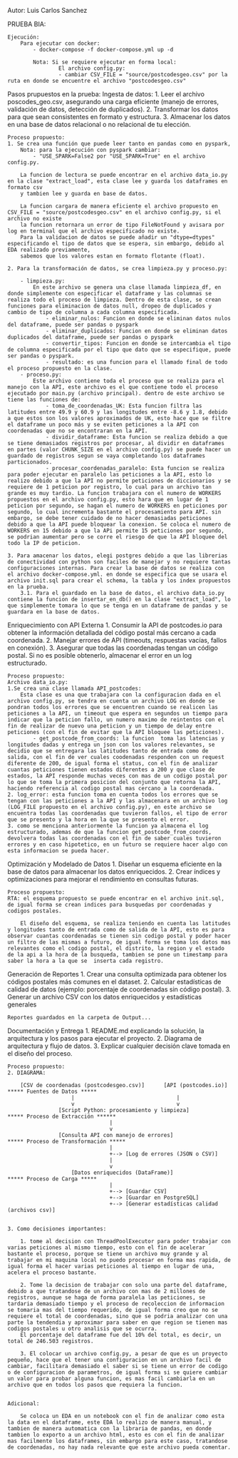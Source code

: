 Autor: Luis Carlos Sanchez

PRUEBA BIA:

    Ejecución: 
        Para ejecutar con docker:
            - docker-compose -f docker-compose.yml up -d

            Nota: Si se requiere ejecutar en forma local: 
                    El archivo config.py: 
                    - cambiar CSV_FILE = "source/postcodesgeo.csv" por la ruta en donde se encuentre el archivo "postcodesgeo.csv"


Pasos prupuestos en la prueba: 
Ingesta de datos:
    1. Leer el archivo poscodes_geo.csv, asegurando una carga eficiente (manejo de errores, validación de datos, detección de duplicados).
    2. Transformar los datos para que sean consistentes en formato y estructura.
    3. Almacenar los datos en una base de datos relacional o no relacional de tu elección.

    Proceso propuesto: 
    1. Se crea una función que puede leer tanto en pandas como en pyspark, 
        Nota: para la ejecución con pyspark cambiar:
            - "USE_SPARK=False2 por "USE_SPARK=True" en el archivo config.py. 
        
        La funcion de lectura se puede encontrar en el archivo data_io.py en la clase "extract_load", esta clase lee y guarda los dataframes en formato csv
        y tambien lee y guarda en base de datos. 

        La funcion cargara de manera eficiente el archivo propuesto en CSV_FILE = "source/postcodesgeo.csv" en el archivo config.py, si el archivo no existe 
        la funcion retornara un error de tipo FileNotFound y avisara por log en terminal que el archivo especificado no existe. 
        Para la validacion de datos se puede añadir un "dtype=dtypes" especificando el tipo de datos que se espera, sin embargo, debido al EDA realizado previamente,
        sabemos que los valores estan en formato flotante (float). 
    
    2. Para la transformación de datos, se crea limpieza.py y proceso.py:

        - limpieza.py: 
            En este archivo se genera una clase llamada limpieza_df, en donde simplemente con especificar el dataframe y las columnas se realiza todo el proceso de limpieza. Dentro de esta clase, se crean funciones para eliminacion de datos null, dropeo de duplicados y cambio de tipo de columna a cada columna especificada. 
                - eliminar_nulos: Funcion en donde se eliminan datos nulos del dataframe, puede ser pandas o pyspark
                - eliminar_duplicados: Funcion en donde se eliminan datos duplicados del dataframe, puede ser pandas o pyspark
                - convertir_tipos: Funcion en donde se intercambia el tipo de columna especificada por el tipo que dato que se especifique, puede ser pandas o pyspark.
                - resultado: es una funcion para el llamado final de todo el proceso propuesto en la clase.
        - proceso.py: 
            Este archivo contiene toda el proceso que se realiza para el manejo con la API, este archivo es el que contiene todo el proceso ejecutado por main.py (archivo principal). dentro de este archivo se tiene las funciones de:
                - toma_de_coordenadas_UK: Esta funcion filtra las latitudes entre 49.9 y 60.9 y las longitudes entre -8.6 y 1.8, debido a que estos son los valores aproximados de UK, esto hace que se filtre el dataframe un poco más y se eviten peticiones a la API con coordenadas que no se encontraran en la API. 
                - dividir_dataframe: Esta funcion se realiza debido a que se tiene demasiados registros por procesar, al dividir en dataframes en partes (valor CHUNK_SIZE en el archivo config.py) se puede hacer un guardado de registros segun se vaya completando los dataframes particionados.
                - procesar_coordenadas_paralelo: Esta funcion se realiza para poder ejecutar en paralelo las peticiones a la API, esto lo realizo debido a que la API no permite peticiones de diccionarios y se requiere de 1 peticion por registro, lo cual para un archivo tan grande es muy tardio. La funcion trabajara con el numero de WORKERS propuestos en el archivo config.py, esto hara que en lugar de 1 peticion por segundo, se hagan el numero de WORKERS en peticiones por segundo, lo cual incrementa bastante el procesamiento para API. sin embargo, se debe tener cuidado de no hacer demasiadas peticiones debido a que la API puede bloquear la conexion. Se coloca el numero de WORKERS en 15 debido a que la APi permite 15 peticiones por segundo, se podrian aumentar pero se corre el riesgo de que la API bloquee del todo la IP de peticion. 
        
    3. Para amacenar los datos, elegi postgres debido a que las librerias de conectividad con python son faciles de manejar y no requiere tantas configuraciones internas. Para crear la base de datos se realiza con el archivo docker-compose.yml. en donde se especifica que se usara el archivo init.sql para crear el schema, la tabla y los index propuestos en la prueba. 
        3.1. Para el guardado en la base de datos, el archivo data_io.py contiene la funcion de insertar_en_db() en la clase "extract_load", lo que simplemente tomara lo que se tenga en un dataframe de pandas y se guardara en la base de datos.

Enriquecimiento con API Externa
    1. Consumir la API de postcodes.io para obtener la información detallada del código postal más cercano a cada coordenada.
    2. Manejar errores de API (timeouts, respuestas vacías, fallos en conexión).
    3. Asegurar que todas las coordenadas tengan un código postal. Si no es posible obtenerlo, almacenar el error en un log estructurado.

    Proceso propuesto: 
    Archivo data_io.py: 
    1.Se crea una clase llamada API_postcodes:
        Esta clase es una que trabajara con la configuracion dada en el archivo config.py, se tendra en cuenta un archivo LOG en donde se pondran todos los errores que se encuentren cuando se realicen las peticiones a la API, un timeout que espera en segundos un tiempo para indicar que la peticion fallo, un numero maximo de reintentos con el fin de realizar de nuevo una peticion y un tiempo de delay entre peticiones (con el fin de evitar que la API bloquee las peticiones).
            - get_postcode_from_coords: la funcion  toma las latencias y longitudes dadas y entrega un json con los valores relevantes, se decidio que se entregara las latitudes tanto de entrada como de salida, con el fin de ver cuales coodenadas responden con un request diferente de 200, de igual forma el status, con el fin de analizar cuantas peticiones tienen estados diferentes a 200 y que clase de estados, la API responde muchas veces con mas de un codigo postal por lo que se toma la primera posicion del conjunto que retorna la API, haciendo referencia al codigo postal mas cercano a la coordenada.
    2. log_error: esta funcion toma en cuenta todos los errores que se tengan con las peticiones a la API y las almacenara en un archivo log (LOG_FILE propuesto en el archivo config.py), en este archivo se encuentra todas las coordenadas que tuvieron fallos, el tipo de error que se presento y la hora en la que se presento el error. 
    3. como se menciona anteriormente la funcion ya almacena el log estructurado, ademas de que la funcion get_postcode_from_coords, devolvera todas las coordenadas con el fin de saber cuales tuvieron errores y en caso hipotetico, en un futuro se requiere hacer algo con esta informacion se pueda hacer. 

Optimización y Modelado de Datos
    1. Diseñar un esquema eficiente en la base de datos para almacenar los datos enriquecidos.
    2. Crear índices y optimizaciones para mejorar el rendimiento en consultas futuras.
    
    Proceso propuesto: 
    RTA: el esquema propuesto se puede encontrar en el archivo init.sql, de igual forma se crean indices para busquedas por coordenadas y codigos postales. 

        El diseño del esquema, se realiza teniendo en cuenta las latitudes y longitudes tanto de entrada como de salida de la API, esto es para observar cuantas coordenadas se tienen sin codigo postal y poder hacer un filtro de las mismas a futuro, de igual forma se toma los datos mas relevantes como el codigo postal, el distrito, la region y el estado de la api a la hora de la busqueda, tambien se pone un timestamp para saber la hora a la que se  inserta cada registro. 


Generación de Reportes
    1. Crear una consulta optimizada para obtener los códigos postales más comunes en el dataset.
    2. Calcular estadísticas de calidad de datos (ejemplo: porcentaje de coordenadas sin código postal).
    3. Generar un archivo CSV con los datos enriquecidos y estadísticas generales

    Reportes guardados en la carpeta de Output...

Documentación y Entrega
    1. README.md explicando la solución, la arquitectura y los pasos para ejecutar el proyecto.
    2. Diagrama de arquitectura y flujo de datos.
    3. Explicar cualquier decisión clave tomada en el diseño del proceso.

    Proceso propuesto: 
    2. DIAGRAMA: 

        [CSV de coordenadas (postcodesgeo.csv)]      [API (postcodes.io)]                          ***** Fuentes de Datos *****
                        |                                |
                        v                                v
                    [Script Python: procesamiento y limpieza]                                   ***** Proceso de Extracción ******
                                    |
                                    v
                    [Consulta API con manejo de errores]                                         ***** Proceso de Transformación ***** 
                                    |   
                                    +--> [Log de errores (JSON o CSV)]
                                    |
                                    v
                        [Datos enriquecidos (DataFrame)]                                            ***** Proceso de Carga *****
                                    |
                                    +--> [Guardar CSV]
                                    +--> [Guardar en PostgreSQL]
                                    +--> [Generar estadísticas calidad (archivos csv)]


    3. Como decisiones importantes:
    
        1. tome al decision con ThreadPoolExecutor para poder trabajar con varias peticiones al mismo tiempo, esto con el fin de acelerar bastante el proceso, porque se tiene un archivo muy grande y al trabajar en mi maquina local no puedo procesar en forma mas rapida, de igual forma el hacer varias peticiones al tiempo en lugar de una, acelera el proceso bastante. 
        
        2. Tome la decision de trabajar con solo una parte del dataframe, debido a que tratandose de un archivo con mas de 2 millones de registros, aunque se haga de forma paralela las peticiones, se tardaria demasiado tiempo y el proceso de recoleccion de informacion se tomaria mas del tiempo requerido, de igual forma creo que no se requiere el total de coordenadas, sino que se podria analizar con una parte la tendendia y aproximar para saber en que region se tienen mas codigos postales u otro analisis que se ocurra. 
        El porcentaje del dataframe fue del 10% del total, es decir, un total de 246.503 registros.

        3. El colocar un archivo config.py, a pesar de que es un proyecto pequeño, hace que el tener una configuracion en un archivo facil de cambiar, facilitara demasiado el saber si se tiene un error de codigo o de configuracion de parametros, de igual forma si se quiere cambiar un valor para probar alguna funcion, es mas facil cambiarla en un archivo que en todos los pasos que requiera la funcion.


    Adicional: 

        Se coloca un EDA en un notebook con el fin de analizar como esta la data en el dataframe, este EDA lo realizo de manera manual, y tambien de manera automatica con la libraria de pandas, en donde tambien lo exporto a un archivo html, esto es con el fin de analizar mas facilmente los dataframes, sin embargo para este caso, tratandose de coordenadas, no hay nada relevante que este archivo pueda comentar. 
    